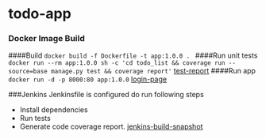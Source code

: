 # todo-app

### Docker Image Build
####Build
```docker build -f Dockerfile -t app:1.0.0 . ```
####Run unit tests
```docker run --rm app:1.0.0 sh -c 'cd todo_list && coverage run --source=base manage.py test && coverage report'```
[test-report](media/coverage-report.png)
####Run app
```docker run -d -p 8000:80 app:1.0.0```
[login-page](media/login-page.png)

###Jenkins
Jenkinsfile is configured do run following steps
* Install dependencies
* Run tests
* Generate code coverage report.
[jenkins-build-snapshot](media/jenkins-build-snapshot.png)






